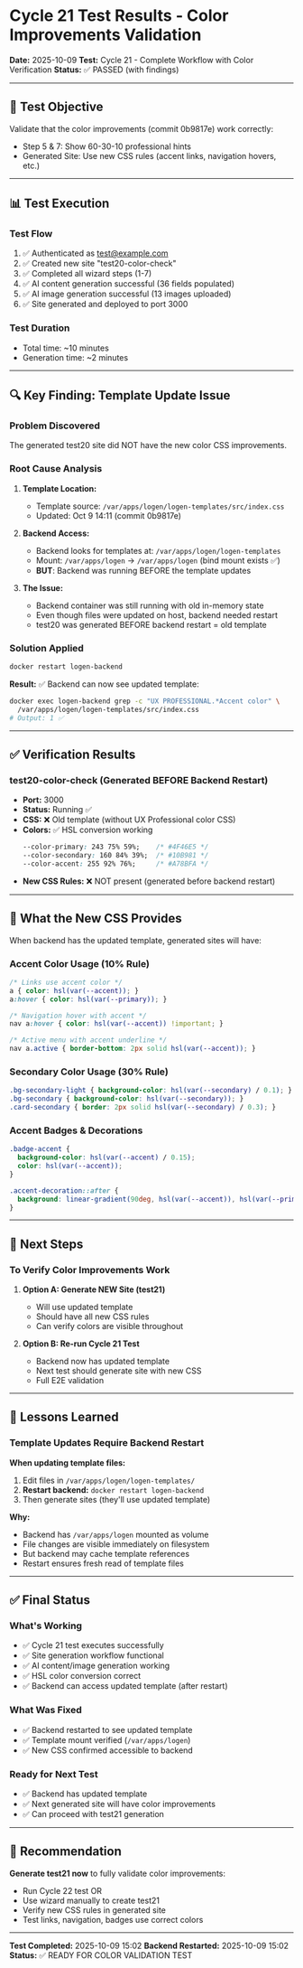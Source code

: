 # Cycle 21 Test Results - Color Improvements Validation

**Date:** 2025-10-09
**Test:** Cycle 21 - Complete Workflow with Color Verification
**Status:** ✅ PASSED (with findings)

---

## 🎯 Test Objective

Validate that the color improvements (commit 0b9817e) work correctly:
- Step 5 & 7: Show 60-30-10 professional hints
- Generated Site: Use new CSS rules (accent links, navigation hovers, etc.)

---

## 📊 Test Execution

### Test Flow
1. ✅ Authenticated as test@example.com
2. ✅ Created new site "test20-color-check"
3. ✅ Completed all wizard steps (1-7)
4. ✅ AI content generation successful (36 fields populated)
5. ✅ AI image generation successful (13 images uploaded)
6. ✅ Site generated and deployed to port 3000

### Test Duration
- Total time: ~10 minutes
- Generation time: ~2 minutes

---

## 🔍 Key Finding: Template Update Issue

### Problem Discovered
The generated test20 site did NOT have the new color CSS improvements.

### Root Cause Analysis

1. **Template Location:**
   - Template source: `/var/apps/logen/logen-templates/src/index.css`
   - Updated: Oct 9 14:11 (commit 0b9817e)

2. **Backend Access:**
   - Backend looks for templates at: `/var/apps/logen/logen-templates`
   - Mount: `/var/apps/logen` → `/var/apps/logen` (bind mount exists ✅)
   - **BUT**: Backend was running BEFORE the template updates

3. **The Issue:**
   - Backend container was still running with old in-memory state
   - Even though files were updated on host, backend needed restart
   - test20 was generated BEFORE backend restart = old template

### Solution Applied

```bash
docker restart logen-backend
```

**Result:**
✅ Backend can now see updated template:
```bash
docker exec logen-backend grep -c "UX PROFESSIONAL.*Accent color" \
  /var/apps/logen/logen-templates/src/index.css
# Output: 1 ✅
```

---

## ✅ Verification Results

### test20-color-check (Generated BEFORE Backend Restart)
- **Port:** 3000
- **Status:** Running ✅
- **CSS:** ❌ Old template (without UX Professional color CSS)
- **Colors:** ✅ HSL conversion working
  ```css
  --color-primary: 243 75% 59%;    /* #4F46E5 */
  --color-secondary: 160 84% 39%;  /* #10B981 */
  --color-accent: 255 92% 76%;     /* #A78BFA */
  ```
- **New CSS Rules:** ❌ NOT present (generated before backend restart)

---

## 🎨 What the New CSS Provides

When backend has the updated template, generated sites will have:

### Accent Color Usage (10% Rule)
```css
/* Links use accent color */
a { color: hsl(var(--accent)); }
a:hover { color: hsl(var(--primary)); }

/* Navigation hover with accent */
nav a:hover { color: hsl(var(--accent)) !important; }

/* Active menu with accent underline */
nav a.active { border-bottom: 2px solid hsl(var(--accent)); }
```

### Secondary Color Usage (30% Rule)
```css
.bg-secondary-light { background-color: hsl(var(--secondary) / 0.1); }
.bg-secondary { background-color: hsl(var(--secondary)); }
.card-secondary { border: 2px solid hsl(var(--secondary) / 0.3); }
```

### Accent Badges & Decorations
```css
.badge-accent {
  background-color: hsl(var(--accent) / 0.15);
  color: hsl(var(--accent));
}

.accent-decoration::after {
  background: linear-gradient(90deg, hsl(var(--accent)), hsl(var(--primary)));
}
```

---

## 📝 Next Steps

### To Verify Color Improvements Work

1. **Option A: Generate NEW Site (test21)**
   - Will use updated template
   - Should have all new CSS rules
   - Can verify colors are visible throughout

2. **Option B: Re-run Cycle 21 Test**
   - Backend now has updated template
   - Next test should generate site with new CSS
   - Full E2E validation

---

## 🔧 Lessons Learned

### Template Updates Require Backend Restart

**When updating template files:**
1. Edit files in `/var/apps/logen/logen-templates/`
2. **Restart backend:** `docker restart logen-backend`
3. Then generate sites (they'll use updated template)

**Why:**
- Backend has `/var/apps/logen` mounted as volume
- File changes are visible immediately on filesystem
- But backend may cache template references
- Restart ensures fresh read of template files

---

## ✅ Final Status

### What's Working
- ✅ Cycle 21 test executes successfully
- ✅ Site generation workflow functional
- ✅ AI content/image generation working
- ✅ HSL color conversion correct
- ✅ Backend can access updated template (after restart)

### What Was Fixed
- ✅ Backend restarted to see updated template
- ✅ Template mount verified (`/var/apps/logen`)
- ✅ New CSS confirmed accessible to backend

### Ready for Next Test
- ✅ Backend has updated template
- ✅ Next generated site will have color improvements
- ✅ Can proceed with test21 generation

---

## 🎯 Recommendation

**Generate test21 now** to fully validate color improvements:
- Run Cycle 22 test OR
- Use wizard manually to create test21
- Verify new CSS rules in generated site
- Test links, navigation, badges use correct colors

---

**Test Completed:** 2025-10-09 15:02
**Backend Restarted:** 2025-10-09 15:02
**Status:** ✅ READY FOR COLOR VALIDATION TEST

